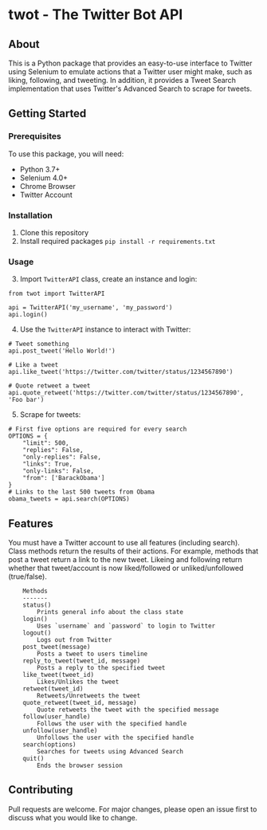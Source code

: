 # twot - The Twitter Bot API
## About
This is a Python package that provides an easy-to-use interface to 
Twitter using Selenium to emulate actions that a Twitter user might make,
such as liking, following, and tweeting. In addition, it provides a 
Tweet Search implementation that uses Twitter's Advanced Search to
scrape for tweets.

## Getting Started
### Prerequisites
To use this package, you will need:
- Python 3.7+
- Selenium 4.0+
- Chrome Browser
- Twitter Account
### Installation
1. Clone this repository
2. Install required packages `pip install -r requirements.txt`
### Usage
3. Import `TwitterAPI` class, create an instance and login:
```
from twot import TwitterAPI

api = TwitterAPI('my_username', 'my_password')
api.login()
```
4. Use the `TwitterAPI` instance to interact with Twitter:
```
# Tweet something
api.post_tweet('Hello World!')

# Like a tweet
api.like_tweet('https://twitter.com/twitter/status/1234567890')

# Quote retweet a tweet
api.quote_retweet('https://twitter.com/twitter/status/1234567890', 'Foo bar')

```
5. Scrape for tweets:
```
# First five options are required for every search
OPTIONS = {
    "limit": 500,
    "replies": False,
    "only-replies": False,
    "links": True,
    "only-links": False,
    "from": ['BarackObama']
}
# Links to the last 500 tweets from Obama
obama_tweets = api.search(OPTIONS)

```
## Features
You must have a Twitter account to use all features (including search).
Class methods return the results of their actions. For example, methods
that post a tweet return a link to the new tweet. Likeing and following
return whether that tweet/account is now liked/followed or unliked/unfollowed
(true/false).
```
    Methods
    -------
    status()
        Prints general info about the class state
    login()
        Uses `username` and `password` to login to Twitter
    logout()
        Logs out from Twitter
    post_tweet(message)
        Posts a tweet to users timeline
    reply_to_tweet(tweet_id, message)
        Posts a reply to the specified tweet
    like_tweet(tweet_id)
        Likes/Unlikes the tweet
    retweet(tweet_id)
        Retweets/Unretweets the tweet
    quote_retweet(tweet_id, message)
        Quote retweets the tweet with the specified message
    follow(user_handle)
        Follows the user with the specified handle
    unfollow(user_handle)
        Unfollows the user with the specified handle
    search(options)
        Searches for tweets using Advanced Search
    quit()
        Ends the browser session

```
## Contributing
Pull requests are welcome. For major changes, please open an issue first to
discuss what you would like to change.
